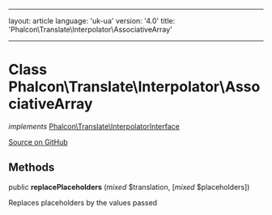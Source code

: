 * * *

layout: article language: 'uk-ua' version: '4.0' title: 'Phalcon\Translate\Interpolator\AssociativeArray'

* * *

# Class **Phalcon\Translate\Interpolator\AssociativeArray**

*implements* [Phalcon\Translate\InterpolatorInterface](/4.0/en/api/Phalcon_Translate_InterpolatorInterface)

<a href="https://github.com/phalcon/cphalcon/tree/v4.0.0/phalcon/translate/interpolator/associativearray.zep" class="btn btn-default btn-sm">Source on GitHub</a>

## Methods

public **replacePlaceholders** (*mixed* $translation, [*mixed* $placeholders])

Replaces placeholders by the values passed